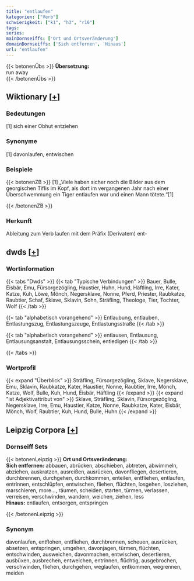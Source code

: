 ```yaml
---
title: "entlaufen"
kategorien: ["Verb"]
schwierigkeit: ["k1", "h3", "r16"]
tags:
series:
mainDornseiffs: ['Ort und Ortsveränderung']
domainDornseiffs: ['Sich entfernen', 'Hinaus']
url: "entlaufen"
---
```


{{< betonenÜbs >}}
**Übersetzung:**  
run away  
{{< /betonenÜbs >}}

## Wiktionary [[+](https://de.wiktionary.org/wiki/entlaufen)]

### Bedeutungen
[1] sich einer Obhut entziehen  

### Synonyme
[1] davonlaufen, entwischen  

### Beispiele
{{< betonenZB >}}
[1] „Viele haben sicher noch die Bilder aus dem georgischen Tiflis im Kopf, als dort im vergangenen Jahr nach einer Überschwemmung ein Tiger entlaufen war und einen Mann tötete.“[1]  

{{< /betonenZB >}}
### Herkunft
Ableitung zum Verb laufen mit dem Präfix (Derivatem) ent-  



## dwds [[+](https://www.dwds.de/wb/entlaufen)]

### Wortinformation
{{< tabs "Dwds" >}}
{{< tab "Typische Verbindungen" >}}
Bauer, Bulle, Eisbär, Emu, Fürsorgezögling, Haustier, Huhn, Hund, Häftling, Irre, Kater, Katze, Kuh, Löwe, Mönch, Negersklave, Nonne, Pferd, Priester, Raubkatze, Raubtier, Schaf, Sklave, Sklavin, Sohn, Sträfling, Theologe, Tier, Tochter, Wolf
{{< /tab >}}

{{< tab "alphabetisch vorangehend" >}}
Entlaubung, entlauben, Entlastungszug, Entlastungszeuge, Entlastungsstraße
{{< /tab >}}

{{< tab "alphabetisch vorangehend" >}}
entlausen, Entlausung, Entlausungsanstalt, Entlausungsschein, entledigen
{{< /tab >}}

{{< /tabs >}}

### Wortprofil
{{< expand "Überblick" >}} Sträfling, Fürsorgezögling, Sklave, Negersklave, Emu, Sklavin, Raubkatze, Kater, Haustier, Nonne, Raubtier, Irre, Mönch, Katze, Wolf, Bulle, Kuh, Hund, Eisbär, Häftling {{< /expand >}}
{{< expand "ist Adjektivattribut von" >}} Sklave, Sträfling, Sklavin, Fürsorgezögling, Negersklave, Irre, Emu, Haustier, Katze, Nonne, Raubkatze, Kater, Eisbär, Mönch, Wolf, Raubtier, Kuh, Hund, Bulle, Huhn {{< /expand >}}

## Leipzig Corpora [[+](https://corpora.uni-leipzig.de/en/res?word=entlaufen&corpusId=deu_newscrawl-public_2018)]

### Dornseiff Sets
{{< betonenLeipzig >}}
**Ort und Ortsveränderung:**  
**Sich entfernen:** abbauen, abrücken, abschieben, abtreten, abwimmeln, abziehen, auskratzen, ausreißen, ausrücken, davonfliegen, desertieren, durchbrennen, durchgehen, durchkommen, enteilen, entfliehen, entlaufen, entrinnen, entschlüpfen, entwischen, fliehen, flüchten, losgehen, losziehen, marschieren, more..., räumen, scheiden, starten, türmen, verlassen, verreisen, verschwinden, wandern, weichen, ziehen, less  
**Hinaus:** entlaufen, entsorgen, entspringen  

{{< /betonenLeipzig >}}

### Synonym
davonlaufen, entflohen, entfliehen, durchbrennen, scheuen, ausrücken, absetzen, entspringen, umgehen, davonjagen, türmen, flüchten, entschwinden, ausweichen, davonmachen, entwischen, desertieren, ausbüxen, ausbrechen, entweichen, entrinnen, flüchtig, ausgebrochen, verschwinden, fliehen, durchgehen, weglaufen, entkommen, wegrennen, meiden

